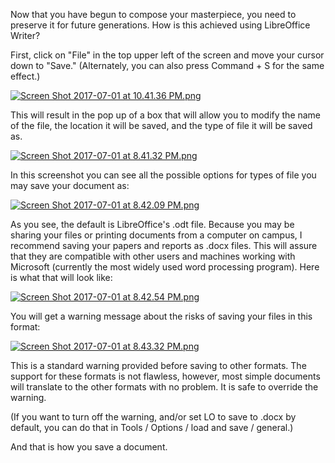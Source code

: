 Now that you have begun to compose your masterpiece, you need to preserve it for future generations.
How is this achieved using LibreOffice Writer?

First, click on "File" in the top upper left of the screen and move your cursor down to "Save." (Alternately, you can also press Command + S for the same effect.)


[![Screen Shot 2017-07-01 at 10.41.36 PM.png](https://s19.postimg.org/qpjylh3gj/Screen_Shot_2017-07-01_at_10.41.36_PM.png)](https://postimg.org/image/fd7d3ourj/)

This will result in the pop up of a box that will allow you to modify the name of the file, the location it will be saved, and the type of file it will be saved as.

[![Screen Shot 2017-07-01 at 8.41.32 PM.png](https://s19.postimg.org/8b4u3r1s3/Screen_Shot_2017-07-01_at_8.41.32_PM.png)](https://postimg.org/image/9df0maklb/)

In this screenshot you can see all the possible options for types of file you may save your document as:

[![Screen Shot 2017-07-01 at 8.42.09 PM.png](https://s19.postimg.org/8rq1q6pj7/Screen_Shot_2017-07-01_at_8.42.09_PM.png)](https://postimg.org/image/94hfwd7sv/)

As you see, the default is LibreOffice's .odt file. Because you may be sharing your files or printing documents from a computer on campus, I recommend saving your papers and reports as .docx files. This will assure that they are compatible with other users and machines working with Microsoft (currently the most widely used word processing program). Here is what that will look like:

[![Screen Shot 2017-07-01 at 8.42.54 PM.png](https://s19.postimg.org/rvjd6j2df/Screen_Shot_2017-07-01_at_8.42.54_PM.png)](https://postimg.org/image/5wcyjblj3/)

You will get a warning message about the risks of saving your files in this format:

[![Screen Shot 2017-07-01 at 8.43.32 PM.png](https://s19.postimg.org/sjs7ph137/Screen_Shot_2017-07-01_at_8.43.32_PM.png)](https://postimg.org/image/b6hxam5rz/)

This is a standard warning provided before saving to other formats. The support for these formats is not flawless, however, most simple documents will translate to the other formats with no problem. It is safe to override the warning. 

(If you want to turn off the warning, and/or set LO to save to .docx by default, you can do that in Tools / Options / load and save / general.)

And that is how you save a document.
